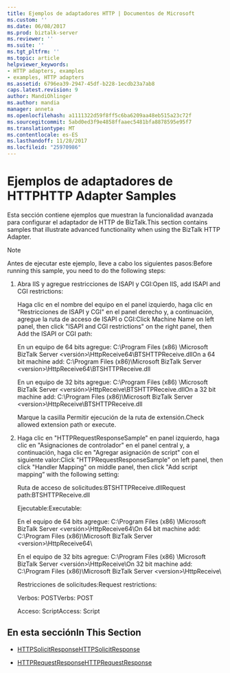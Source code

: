 ```yaml
---
title: Ejemplos de adaptadores HTTP | Documentos de Microsoft
ms.custom: ''
ms.date: 06/08/2017
ms.prod: biztalk-server
ms.reviewer: ''
ms.suite: ''
ms.tgt_pltfrm: ''
ms.topic: article
helpviewer_keywords:
- HTTP adapters, examples
- examples, HTTP adapters
ms.assetid: 6796ea39-2947-45df-b228-1ecdb23a7ab8
caps.latest.revision: 9
author: MandiOhlinger
ms.author: mandia
manager: anneta
ms.openlocfilehash: a1111322d59f8ff5c6ba6209aa48eb515a23c72f
ms.sourcegitcommit: 5abd0ed3f9e4858ffaaec5481bfa8878595e95f7
ms.translationtype: MT
ms.contentlocale: es-ES
ms.lasthandoff: 11/28/2017
ms.locfileid: "25970986"
---
```

# <a name="http-adapter-samples"></a><span data-ttu-id="8cf25-102">Ejemplos de adaptadores de HTTP</span><span class="sxs-lookup"><span data-stu-id="8cf25-102">HTTP Adapter Samples</span></span>
<span data-ttu-id="8cf25-103">Esta sección contiene ejemplos que muestran la funcionalidad avanzada para configurar el adaptador de HTTP de BizTalk.</span><span class="sxs-lookup"><span data-stu-id="8cf25-103">This section contains samples that illustrate advanced functionality when using the BizTalk HTTP Adapter.</span></span>  
  
> [!NOTE]
>  <span data-ttu-id="8cf25-104">Antes de ejecutar este ejemplo, lleve a cabo los siguientes pasos:</span><span class="sxs-lookup"><span data-stu-id="8cf25-104">Before running this sample, you need to do the following steps:</span></span>  
>   
>  1.  <span data-ttu-id="8cf25-105">Abra IIS y agregue restricciones de ISAPI y CGI:</span><span class="sxs-lookup"><span data-stu-id="8cf25-105">Open IIS, add ISAPI and CGI restrictions:</span></span>  
>   
>      <span data-ttu-id="8cf25-106">Haga clic en el nombre del equipo en el panel izquierdo, haga clic en "Restricciones de ISAPI y CGI" en el panel derecho y, a continuación, agregue la ruta de acceso de ISAPI o CGI:</span><span class="sxs-lookup"><span data-stu-id="8cf25-106">Click Machine Name on left panel, then click "ISAPI and CGI restrictions" on the right panel, then Add the ISAPI or CGI path:</span></span>  
>   
>      <span data-ttu-id="8cf25-107">En un equipo de 64 bits agregue: C:\Program Files (x86) \Microsoft BizTalk Server \<versión\>\HttpReceive64\BTSHTTPReceive.dll</span><span class="sxs-lookup"><span data-stu-id="8cf25-107">On a 64 bit machine add:   C:\Program Files (x86)\Microsoft BizTalk Server \<version\>\HttpReceive64\BTSHTTPReceive.dll</span></span>  
>   
>      <span data-ttu-id="8cf25-108">En un equipo de 32 bits agregue: C:\Program Files (x86) \Microsoft BizTalk Server \<versión\>\HttpReceive\BTSHTTPReceive.dll</span><span class="sxs-lookup"><span data-stu-id="8cf25-108">On a 32 bit machine add:   C:\Program Files (x86)\Microsoft BizTalk Server \<version\>\HttpReceive\BTSHTTPReceive.dll</span></span>  
>   
>      <span data-ttu-id="8cf25-109">Marque la casilla Permitir ejecución de la ruta de extensión.</span><span class="sxs-lookup"><span data-stu-id="8cf25-109">Check allowed extension path or execute.</span></span>  
> 2.  <span data-ttu-id="8cf25-110">Haga clic en "HTTPRequestResponseSample" en panel izquierdo, haga clic en "Asignaciones de controlador" en el panel central y, a continuación, haga clic en "Agregar asignación de script" con el siguiente valor:</span><span class="sxs-lookup"><span data-stu-id="8cf25-110">Click "HTTPRequestResponseSample" on left panel, then click "Handler Mapping" on middle panel, then click "Add script mapping” with the following setting:</span></span>  
>   
>      <span data-ttu-id="8cf25-111">Ruta de acceso de solicitudes:BTSHTTPReceive.dll</span><span class="sxs-lookup"><span data-stu-id="8cf25-111">Request path:BTSHTTPReceive.dll</span></span>  
>   
>      <span data-ttu-id="8cf25-112">Ejecutable:</span><span class="sxs-lookup"><span data-stu-id="8cf25-112">Executable:</span></span>  
>   
>      <span data-ttu-id="8cf25-113">En el equipo de 64 bits agregue: C:\Program Files (x86) \Microsoft BizTalk Server \<versión\>\HttpReceive64\\</span><span class="sxs-lookup"><span data-stu-id="8cf25-113">On 64 bit machine add:   C:\Program Files (x86)\Microsoft BizTalk Server \<version\>\HttpReceive64\\</span></span>  
>   
>      <span data-ttu-id="8cf25-114">En el equipo de 32 bits agregue: C:\Program Files (x86) \Microsoft BizTalk Server \<versión\>\HttpReceive\\</span><span class="sxs-lookup"><span data-stu-id="8cf25-114">On 32 bit machine add:   C:\Program Files (x86)\Microsoft BizTalk Server \<version\>\HttpReceive\\</span></span>  
>   
>      <span data-ttu-id="8cf25-115">Restricciones de solicitudes:</span><span class="sxs-lookup"><span data-stu-id="8cf25-115">Request restrictions:</span></span>  
>   
>      <span data-ttu-id="8cf25-116">Verbos: POST</span><span class="sxs-lookup"><span data-stu-id="8cf25-116">Verbs: POST</span></span>  
>   
>      <span data-ttu-id="8cf25-117">Acceso: Script</span><span class="sxs-lookup"><span data-stu-id="8cf25-117">Access: Script</span></span>  
  
## <a name="in-this-section"></a><span data-ttu-id="8cf25-118">En esta sección</span><span class="sxs-lookup"><span data-stu-id="8cf25-118">In This Section</span></span>  
  
-   [<span data-ttu-id="8cf25-119">HTTPSolicitResponse</span><span class="sxs-lookup"><span data-stu-id="8cf25-119">HTTPSolicitResponse</span></span>](../core/httpsolicitresponse.md)  
  
-   [<span data-ttu-id="8cf25-120">HTTPRequestResponse</span><span class="sxs-lookup"><span data-stu-id="8cf25-120">HTTPRequestResponse</span></span>](../core/httprequestresponse.md)
